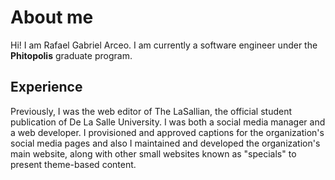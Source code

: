 # About me

Hi! I am Rafael Gabriel Arceo. I am currently a software engineer under the **Phitopolis**
graduate program.

## Experience
Previously, I was the web editor of The LaSallian, the official student publication of De La Salle University.
I was both a social media manager and a web developer. I provisioned and approved captions for the organization's social media pages and also
I maintained and developed the organization's main website, along with other small websites known as "specials" to present theme-based content.
